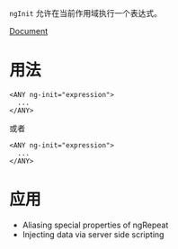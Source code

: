 `ngInit` 允许在当前作用域执行一个表达式。

[Document](https://docs.angularjs.org/api/ng/directive/ngInit)

# 用法
```
<ANY ng-init="expression">
  ...
</ANY>
```

或者

```
<ANY ng-init="expression">
  ...
</ANY>
```

# 应用

- Aliasing special properties of ngRepeat
- Injecting data via server side scripting
